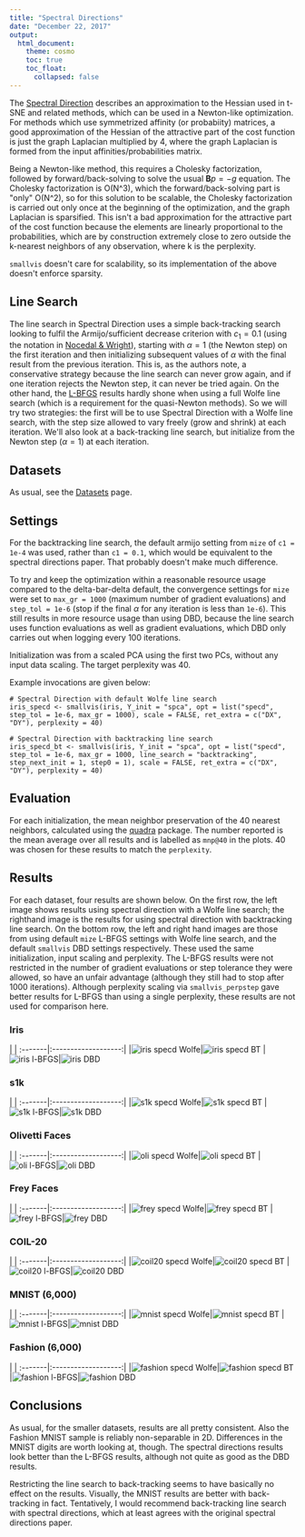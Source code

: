 ```yaml
---
title: "Spectral Directions"
date: "December 22, 2017"
output:
  html_document:
    theme: cosmo
    toc: true
    toc_float:
      collapsed: false
---
```


The [Spectral Direction](https://arxiv.org/abs/1206.4646) describes an
approximation to the Hessian used in t-SNE and related methods, which can be
used in a Newton-like optimization. For methods which use symmetrized affinity
(or probabiity) matrices, a good approximation of the Hessian of the attractive
part of the cost function is just the graph Laplacian multiplied by 4, where the
graph Laplacian is formed from the input affinities/probabilities matrix.

Being a Newton-like method, this requires a Cholesky factorization, followed by
forward/back-solving to solve the usual $\mathbf{B}p = -g$ equation. The
Cholesky factorization is O(N^3), which the forward/back-solving part is "only"
O(N^2), so for this solution to be scalable, the Cholesky factorization is
carried out only once at the beginning of the optimization, and the graph
Laplacian is sparsified. This isn't a bad approximation for the attractive part
of the cost function because the elements are linearly proportional to the
probabilities, which are by construction extremely close to zero outside the
k-nearest neighbors of any observation, where k is the perplexity.

`smallvis` doesn't care for scalability, so its implementation of the above
doesn't enforce sparsity.

## Line Search

The line search in Spectral Direction uses a simple back-tracking search looking
to fulfil the Armijo/sufficient decrease criterion with $c_1 = 0.1$ (using the
notation in 
[Nocedal & Wright](http://users.iems.northwestern.edu/~nocedal/book/)), starting
with $\alpha = 1$ (the Newton step) on the first iteration and then initializing
subsequent values of $\alpha$ with the final result from the previous iteration.
This is, as the authors note, a conservative strategy because the line search
can never grow again, and if one iteration rejects the Newton step, it can
never be tried again. On the other hand, the 
[L-BFGS](https://jlmelville.github.io/smallvis/opt.html) results hardly shone
when using a full Wolfe line search (which is a requirement for the
quasi-Newton methods). So we will try two strategies: the first will be to use
Spectral Direction with a Wolfe line search, with the step size allowed to
vary freely (grow and shrink) at each iteration. We'll also look at a 
back-tracking line search, but initialize from the Newton step ($\alpha = 1$)
at each iteration.

## Datasets

As usual, see the [Datasets](https://jlmelville.github.io/smallvis/datasets.html) page.

## Settings

For the backtracking line search, the default armijo setting from `mize` of
`c1 = 1e-4` was used, rather than `c1 = 0.1`, which would be equivalent
to the spectral directions paper. That probably doesn't make much difference.

To try and keep the optimization within a reasonable resource usage compared to
the delta-bar-delta default, the convergence settings for `mize` were set to
`max_gr = 1000` (maximum number of gradient evaluations) and `step_tol = 1e-6`
(stop if the final $\alpha$ for any iteration is less than `1e-6`). This still
results in more resource usage than using DBD, because the line search uses
function evaluations as well as gradient evaluations, which DBD only carries out
when logging every 100 iterations.

Initialization was from a scaled PCA using the first two PCs, without any 
input data scaling. The target perplexity was 40.

Example invocations are given below:

```
# Spectral Direction with default Wolfe line search
iris_specd <- smallvis(iris, Y_init = "spca", opt = list("specd", step_tol = 1e-6, max_gr = 1000), scale = FALSE, ret_extra = c("DX", "DY"), perplexity = 40)

# Spectral Direction with backtracking line search
iris_specd_bt <- smallvis(iris, Y_init = "spca", opt = list("specd", step_tol = 1e-6, max_gr = 1000, line_search = "backtracking", step_next_init = 1, step0 = 1), scale = FALSE, ret_extra = c("DX", "DY"), perplexity = 40)
```

## Evaluation

For each initialization, the mean neighbor preservation of the 40 nearest
neighbors, calculated using the
[quadra](https://github.com/jlmelville/quadra) package. The number reported is 
the mean average over all results and is labelled as `mnp@40` in the plots. 40
was chosen for these results to match the `perplexity`.

## Results

For each dataset, four results are shown below. On the first row, the left image
shows results using spectral direction with a Wolfe line search; the righthand
image is the results for using spectral direction with backtracking line search.
On the bottom row, the left and right hand images are those from using default
`mize` L-BFGS settings with Wolfe line search, and the default `smallvis` DBD
settings respectively. These used the same initialization, input scaling and
perplexity. The L-BFGS results were not restricted in the number of gradient
evaluations or step tolerance they were allowed, so have an unfair advantage
(although they still had to stop after 1000 iterations). Although perplexity
scaling via `smallvis_perpstep` gave better results for L-BFGS than using a
single perplexity, these results are not used for comparison here.

### Iris

| |
:-------|:-------------------:|
|![iris specd Wolfe](../img/specd/iris_wolfe.png)|![iris specd BT](../img/specd/iris_bt.png)
|![iris l-BFGS](../img/opt/iris_lbfgs-5.png)|![iris DBD](../img/opt/iris_dbd.png)

### s1k

| |
:-------|:-------------------:|
|![s1k specd Wolfe](../img/specd/s1k_wolfe.png)|![s1k specd BT](../img/specd/s1k_bt.png)
|![s1k l-BFGS](../img/opt/s1k_lbfgs-5.png)|![s1k DBD](../img/opt/s1k_dbd.png)


### Olivetti Faces

| |
:-------|:-------------------:|
|![oli specd Wolfe](../img/specd/oli_wolfe.png)|![oli specd BT](../img/specd/oli_bt.png)
|![oli l-BFGS](../img/opt/oli_lbfgs-5.png)|![oli DBD](../img/opt/oli_dbd.png)

### Frey Faces

| |
:-------|:-------------------:|
|![frey specd Wolfe](../img/specd/frey_wolfe.png)|![frey specd BT](../img/specd/frey_bt.png)
|![frey l-BFGS](../img/opt/frey_lbfgs-5.png)|![frey DBD](../img/opt/frey_dbd.png)

### COIL-20

| |
:-------|:-------------------:|
|![coil20 specd Wolfe](../img/specd/coil20_wolfe.png)|![coil20 specd BT](../img/specd/coil20_bt.png)
|![coil20 l-BFGS](../img/opt/coil20_lbfgs-5.png)|![coil20 DBD](../img/opt/coil20_dbd.png)

### MNIST (6,000)

| |
:-------|:-------------------:|
|![mnist specd Wolfe](../img/specd/mnist_wolfe.png)|![mnist specd BT](../img/specd/mnist_bt.png)
|![mnist l-BFGS](../img/opt/mnist_lbfgs-5.png)|![mnist DBD](../img/opt/mnist_dbd.png)

### Fashion (6,000)

| |
:-------|:-------------------:|
|![fashion specd Wolfe](../img/specd/fashion_wolfe.png)|![fashion specd BT](../img/specd/fashion_bt.png)
|![fashion l-BFGS](../img/opt/fashion_lbfgs-5.png)|![fashion DBD](../img/opt/fashion_dbd.png)


## Conclusions

As usual, for the smaller datasets, results are all pretty consistent. Also
the Fashion MNIST sample is reliably non-separable in 2D. Differences in the
MNIST digits are worth looking at, though. The spectral directions results look
better than the L-BFGS results, although not quite as good as the DBD results.

Restricting the line search to back-tracking seems to have basically no effect
on the results. Visually, the MNIST results are better with back-tracking in 
fact. Tentatively, I would recommend back-tracking line search with spectral
directions, which at least agrees with the original spectral directions paper.
